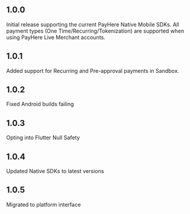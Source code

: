 ## 1.0.0

Initial release supporting the current PayHere Native Mobile SDKs. All payment types (One Time/Recurring/Tokenization) are supported when using PayHere Live Merchant accounts.

## 1.0.1

Added support for Recurring and Pre-approval payments in Sandbox.

## 1.0.2

Fixed Android builds failing

## 1.0.3

Opting into Flutter Null Safety

## 1.0.4

Updated Native SDKs to latest versions

## 1.0.5

Migrated to platform interface